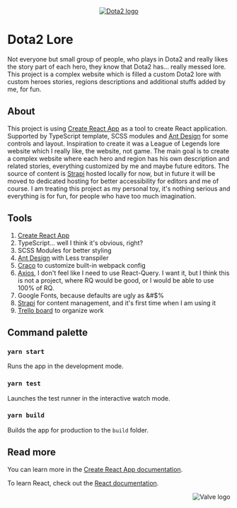 <div align="center">
<a href="https://www.dota2.com/home" title="Dota2 homepage">
<img src="https://cdn.cloudflare.steamstatic.com/apps/dota2/images/dota_react/footer_logo.png" alt="Dota2 logo" />
</a>
</div>

# Dota2 Lore

Not everyone but small group of people, who plays in Dota2 and really likes the story part of each hero, they know that Dota2 has... really messed lore. This project is a complex website which is filled a custom Dota2 lore with custom heroes stories, regions descriptions and additional stuffs added by me, for fun.

## About

This project is using [Create React App](https://github.com/facebook/create-react-app) as a tool to create React application. Supported by TypeScript template, SCSS modules and [Ant Design](https://ant.design) for some controls and layout. Inspiration to create it was a League of Legends lore website which I really like, the website, not game. The main goal is to create a complex website where each hero and region has his own description and related stories, everything customized by me and maybe future editors. The source of content is [Strapi](https://strapi.io) hosted locally for now, but in future it will be moved to dedicated hosting for better accessibility for editors and me of course. I am treating this project as my personal toy, it's nothing serious and everything is for fun, for people who have too much imagination.

## Tools

1. [Create React App](https://github.com/facebook/create-react-app)
2. TypeScript... well I think it's obvious, right?
3. SCSS Modules for better styling
4. [Ant Design](https://ant.design) with Less transpiler
5. [Craco](https://www.npmjs.com/package/@craco/craco) to customize built-in webpack config
6. [Axios](https://github.com/axios/axios), I don't feel like I need to use React-Query. I want it, but I think this is not a project, where RQ would be good, or I would be able to use 100% of RQ.
7. Google Fonts, because defaults are ugly as &#$%
8. [Strapi](https://strapi.io) for content management, and it's first time when I am using it
9. [Trello board](https://trello.com/b/v2FwyS2t/dota2-fan-made-lore) to organize work

## Command palette

### `yarn start`

Runs the app in the development mode.

### `yarn test`

Launches the test runner in the interactive watch mode.

### `yarn build`

Builds the app for production to the `build` folder.

## Read more

You can learn more in the [Create React App documentation](https://facebook.github.io/create-react-app/docs/getting-started).

To learn React, check out the [React documentation](https://reactjs.org/).

<div align="right">
<img src="https://cdn.cloudflare.steamstatic.com/apps/dota2/images/dota_react/valve_logo.png" alt="Valve logo" />
</div>
